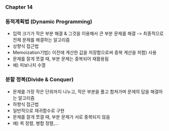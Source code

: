 ### Chapter 14

### 동적계획법 (Dynamic Programming)
- 입력 크기가 작은 부분 해결 & 그것을 이용해서 큰 부분 문제를 해결 -> 최종적으로 전체 문제를 해결하는 알고리즘
- 상향식 접근법
- Memoization기법(: 이전에 계산한 값을 저장함으로써 중복 계산을 피함) 사용
- 문제를 잘게 쪼갤 때, 부분 문제는 중복되어 재활용됨
- 예) 피보나치 수열


### 분할 정복(Divide & Conquer)
- 문제를 가장 작은 단위까지 나누고, 작은 부분을 풀고 합쳐가며 문제의 답을 해결하는 알고리즘
- 하향식 접근법
- 일반적으로 재귀함수로 구현
- 문제를 잘개 쪼갤 때, 부분 문제가 서로 중복되지 않음
- 예) 퀵 정렬, 병합 정렬,...
